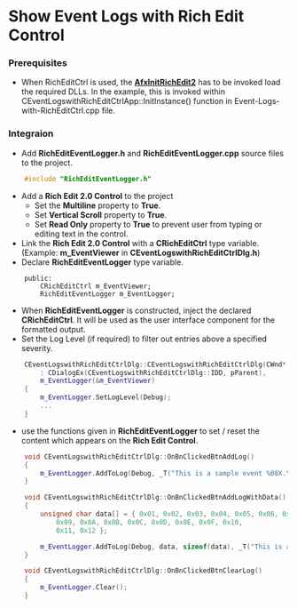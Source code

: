 # Show Event Logs with Rich Edit Control 

### Prerequisites
* When RichEditCtrl is used, the [**AfxInitRichEdit2**](https://msdn.microsoft.com/en-us/library/h6hweatz.aspx) has to be invoked load the required DLLs. 
In the example, this is invoked within CEventLogswithRichEditCtrlApp::InitInstance() function in Event-Logs-with-RichEditCtrl.cpp file.

### Integraion

* Add **RichEditEventLogger.h** and **RichEditEventLogger.cpp** source files to the project.
```cpp
    #include "RichEditEventLogger.h"
```
* Add a **Rich Edit 2.0 Control** to the project
    * Set the **Multiline** property to **True**.
    * Set **Vertical Scroll** property  to **True**.
    * Set **Read Only** property to **True** to prevent user from typing or editing text in the control.
* Link the **Rich Edit 2.0 Control** with a **CRichEditCtrl** type variable. (Example: **m_EventViewer** in **CEventLogswithRichEditCtrlDlg.h**)
* Declare **RichEditEventLogger** type variable.
```
    public:
    	CRichEditCtrl m_EventViewer;
    	RichEditEventLogger m_EventLogger;
```

* When **RichEditEventLogger** is constructed, inject the declared **CRichEditCtrl**. It will be used as the user interface component for the formatted output.
* Set the Log Level (if required) to filter out entries above a specified severity.

```cpp
    CEventLogswithRichEditCtrlDlg::CEventLogswithRichEditCtrlDlg(CWnd* pParent /*=NULL*/)
    	: CDialogEx(CEventLogswithRichEditCtrlDlg::IDD, pParent),
    	m_EventLogger(&m_EventViewer)
    {
    	m_EventLogger.SetLogLevel(Debug);
    	...
    }
```
* use the functions given in **RichEditEventLogger** to set / reset the content which appears on the **Rich Edit Control**.
```cpp
	void CEventLogswithRichEditCtrlDlg::OnBnClickedBtnAddLog()
	{
		m_EventLogger.AddToLog(Debug, _T("This is a sample event %08X.\n"), 10);
	}

	void CEventLogswithRichEditCtrlDlg::OnBnClickedBtnAddLogWithData()
	{
		unsigned char data[] = { 0x01, 0x02, 0x03, 0x04, 0x05, 0x06, 0x07, 0x08,
			0x09, 0x0A, 0x0B, 0x0C, 0x0D, 0x0E, 0x0F, 0x10,
			0x11, 0x12 };

		m_EventLogger.AddToLog(Debug, data, sizeof(data), _T("This is a sample event with data."));
	}

	void CEventLogswithRichEditCtrlDlg::OnBnClickedBtnClearLog()
	{
		m_EventLogger.Clear();
	}
```




